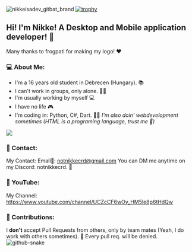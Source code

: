 ![nikkeisadev_gitbat_brand](https://github.com/nikkeisadev/nikkeisadev/assets/137056695/8d2ddea1-6768-404e-973d-9b8d25a39f89)
[![trophy](https://github-profile-trophy.vercel.app/?username=nikkeisadev)](https://github.com/ryo-ma/github-profile-trophy)
## Hi! I'm Nikke! A Desktop and Mobile application developer! 🍜
Many thanks to frogpati for making my logo! ❤️
### 💻 About Me:
- I'm a 16 years old student in Debrecen (Hungary). 📚
- I can't work in groups, only alone. 🤦‍♂️
- I'm usually working by myself 💻
- I have no life 🎮
- I'm coding in: Python, C#, Dart. 👨‍💻
*I'm also doin' webdevelopment sometimes (HTML is a programing language, trust me 🤝)*

![](https://komarev.com/ghpvc/?username=nikkeisadev&color=grey&for-the-badge)
### 💬 Contact:
My Contact: Email📧: notnikkecrd@gmail.com
You can DM me anytime on my Discord: notnikkecrd. 📮
### 🔴 YouTube:
My Channel: https://www.youtube.com/channel/UCZcCF6wOy_HM5le8p6tHdQw
### 🔕 Contributions:
I **don't** accept Pull Requests from others, only by team mates (Yeah, I do work with others sometimes). 📌
Every pull req. will be denied. 
![github-snake](https://github.com/nikkeisadev/nikkeisadev/assets/137056695/1cf3abe4-34c2-4c10-875b-a2de9d4b78f3)
